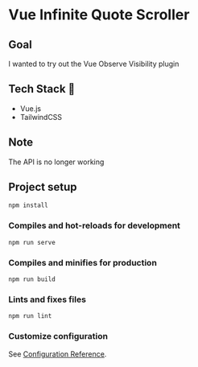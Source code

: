 # Vue Infinite Quote Scroller

## Goal

I wanted to try out the Vue Observe Visibility plugin

## Tech Stack 🚀

- Vue.js
- TailwindCSS

## Note

The API is no longer working

## Project setup

```
npm install
```

### Compiles and hot-reloads for development

```
npm run serve
```

### Compiles and minifies for production

```
npm run build
```

### Lints and fixes files

```
npm run lint
```

### Customize configuration

See [Configuration Reference](https://cli.vuejs.org/config/).
